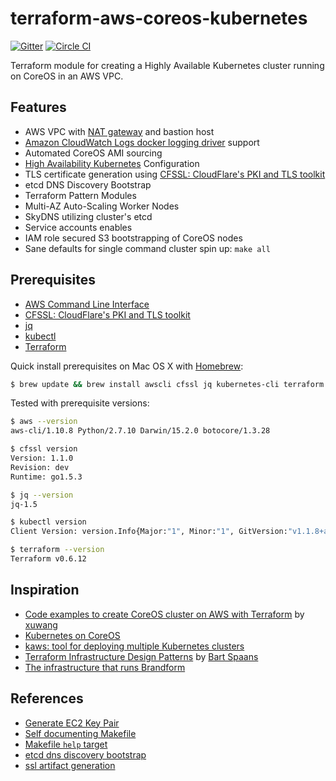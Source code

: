 # terraform-aws-coreos-kubernetes

[![Gitter](https://badges.gitter.im/kz8s/tack.svg)](https://gitter.im/kz8s/tack?utm_source=badge&utm_medium=badge&utm_campaign=pr-badge)
[![Circle CI](https://circleci.com/gh/kz8s/tack.svg?style=svg)](https://circleci.com/gh/kz8s/tack)

Terraform module for creating a Highly Available Kubernetes cluster running on CoreOS in an AWS VPC.

## Features
* AWS VPC with [NAT gateway](http://docs.aws.amazon.com/AmazonVPC/latest/UserGuide/vpc-nat-gateway.html) and bastion host
* [Amazon CloudWatch Logs docker logging driver](https://docs.docker.com/engine/admin/logging/awslogs/) support
* Automated CoreOS AMI sourcing
* [High Availability Kubernetes](http://kubernetes.io/v1.1/docs/admin/high-availability.html) Configuration
* TLS certificate generation using [CFSSL: CloudFlare's PKI and TLS toolkit](https://cfssl.org/)
* etcd DNS Discovery Bootstrap
* Terraform Pattern Modules
* Multi-AZ Auto-Scaling Worker Nodes
* SkyDNS utilizing cluster's etcd
* Service accounts enables
* IAM role secured S3 bootstrapping of CoreOS nodes
* Sane defaults for single command cluster spin up: `make all`

## Prerequisites
* [AWS Command Line Interface](http://aws.amazon.com/documentation/cli/)
* [CFSSL: CloudFlare's PKI and TLS toolkit](https://cfssl.org/)
* [jq](https://stedolan.github.io/jq/)
* [kubectl](http://kubernetes.io/v1.1/docs/user-guide/kubectl-overview.html)
* [Terraform](https://www.terraform.io/)

Quick install prerequisites on Mac OS X with [Homebrew](http://brew.sh/):

```bash
$ brew update && brew install awscli cfssl jq kubernetes-cli terraform
```

Tested with prerequisite versions:

```bash
$ aws --version
aws-cli/1.10.8 Python/2.7.10 Darwin/15.2.0 botocore/1.3.28

$ cfssl version
Version: 1.1.0
Revision: dev
Runtime: go1.5.3

$ jq --version
jq-1.5

$ kubectl version
Client Version: version.Info{Major:"1", Minor:"1", GitVersion:"v1.1.8+a8af33d", GitCommit:"a8af33dc07ee08defa2d503f81e7deea32dd1d3b", GitTreeState:"not a git tree"}

$ terraform --version
Terraform v0.6.12
```

## Inspiration
* [Code examples to create CoreOS cluster on AWS with Terraform](https://github.com/xuwang/aws-terraform) by [xuwang](https://github.com/xuwang)
* [Kubernetes on CoreOS](https://github.com/coreos/coreos-kubernetes)
* [kaws: tool for deploying multiple Kubernetes clusters](https://github.com/InQuicker/kaws)
* [Terraform Infrastructure Design Patterns](https://www.opencredo.com/2015/09/14/terraform-infrastructure-design-patterns/) by [Bart Spaans](https://www.opencredo.com/author/bart/)
* [The infrastructure that runs Brandform](https://github.com/brandfolder/infrastructure)

## References
* [Generate EC2 Key Pair](https://github.com/xuwang/aws-terraform/blob/master/scripts/aws-keypair.sh)
* [Self documenting Makefile](https://gist.github.com/prwhite/8168133)
* [Makefile `help` target](https://gist.github.com/rcmachado/af3db315e31383502660)
* [etcd dns discovery bootstrap](https://coreos.com/etcd/docs/latest/clustering.html#dns-discovery)
* [ssl artifact generation](https://github.com/coreos/coreos-kubernetes/tree/master/lib)

